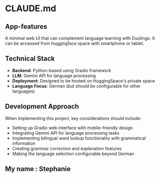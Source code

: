 # CLAUDE.md

## App-features
A minimal web UI that can complement language learning with Duolingo. It can be accessed from huggingface space with smartphone or tablet.

## Technical Stack
- **Backend**: Python-based using Gradio framework
- **LLM**: Gemini API for language processing
- **Deployment**: Designed to be hosted on HuggingSpace's private space
- **Language Focus**: German (but should be configurable for other languages)

## Development Approach
When implementing this project, key considerations should include:
- Setting up Gradio web interface with mobile-friendly design
- Integrating Gemini API for language processing tasks
- Implementing bilingual word lookup functionality with grammatical information
- Creating grammar correction and explanation features
- Making the language selection configurable beyond German

## My name : Stephanie 


